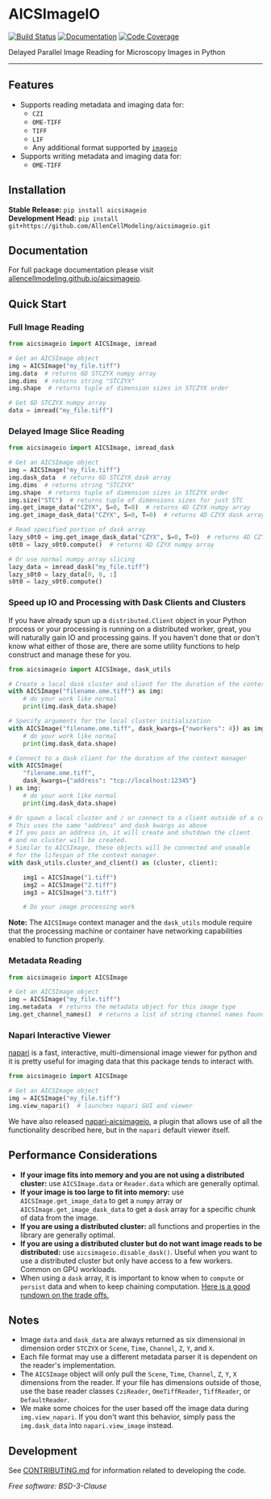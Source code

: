 # AICSImageIO

[![Build Status](https://github.com/AllenCellModeling/aicsimageio/workflows/Build%20Master/badge.svg)](https://github.com/AllenCellModeling/aicsimageio/actions)
[![Documentation](https://github.com/AllenCellModeling/aicsimageio/workflows/Documentation/badge.svg)](https://allencellmodeling.github.io/aicsimageio)
[![Code Coverage](https://codecov.io/gh/AllenCellModeling/aicsimageio/branch/master/graph/badge.svg)](https://codecov.io/gh/AllenCellModeling/aicsimageio)

Delayed Parallel Image Reading for Microscopy Images in Python

---

## Features
* Supports reading metadata and imaging data for:
    * `CZI`
    * `OME-TIFF`
    * `TIFF`
    * `LIF`
    * Any additional format supported by [`imageio`](https://github.com/imageio/imageio)
* Supports writing metadata and imaging data for:
    * `OME-TIFF`

## Installation
**Stable Release:** `pip install aicsimageio`<br>
**Development Head:** `pip install git+https://github.com/AllenCellModeling/aicsimageio.git`

## Documentation
For full package documentation please visit
[allencellmodeling.github.io/aicsimageio](https://allencellmodeling.github.io/aicsimageio/index.html).

## Quick Start

### Full Image Reading
```python
from aicsimageio import AICSImage, imread

# Get an AICSImage object
img = AICSImage("my_file.tiff")
img.data  # returns 6D STCZYX numpy array
img.dims  # returns string "STCZYX"
img.shape  # returns tuple of dimension sizes in STCZYX order

# Get 6D STCZYX numpy array
data = imread("my_file.tiff")
```

### Delayed Image Slice Reading
```python
from aicsimageio import AICSImage, imread_dask

# Get an AICSImage object
img = AICSImage("my_file.tiff")
img.dask_data  # returns 6D STCZYX dask array
img.dims  # returns string "STCZYX"
img.shape  # returns tuple of dimension sizes in STCZYX order
img.size("STC")  # returns tuple of dimensions sizes for just STC
img.get_image_data("CZYX", S=0, T=0)  # returns 4D CZYX numpy array
img.get_image_dask_data("CZYX", S=0, T=0)  # returns 4D CZYX dask array

# Read specified portion of dask array
lazy_s0t0 = img.get_image_dask_data("CZYX", S=0, T=0)  # returns 4D CZYX dask array
s0t0 = lazy_s0t0.compute()  # returns 4D CZYX numpy array

# Or use normal numpy array slicing
lazy_data = imread_dask("my_file.tiff")
lazy_s0t0 = lazy_data[0, 0, :]
s0t0 = lazy_s0t0.compute()
```


### Speed up IO and Processing with Dask Clients and Clusters
If you have already spun up a `distributed.Client` object in your Python process or
your processing is running on a distributed worker, great, you will naturally gain IO
and processing gains. If you haven't done that or don't know what either of those are,
there are some utility functions to help construct and manage these for you.

```python
from aicsimageio import AICSImage, dask_utils

# Create a local dask cluster and client for the duration of the context manager
with AICSImage("filename.ome.tiff") as img:
    # do your work like normal
    print(img.dask_data.shape)

# Specify arguments for the local cluster initialization
with AICSImage("filename.ome.tiff", dask_kwargs={"nworkers": 4}) as img:
    # do your work like normal
    print(img.dask_data.shape)

# Connect to a dask client for the duration of the context manager
with AICSImage(
    "filename.ome.tiff",
    dask_kwargs={"address": "tcp://localhost:12345"}
) as img:
    # do your work like normal
    print(img.dask_data.shape)

# Or spawn a local cluster and / or connect to a client outside of a context manager
# This uses the same "address" and dask kwargs as above
# If you pass an address in, it will create and shutdown the client
# and no cluster will be created.
# Similar to AICSImage, these objects will be connected and useable
# for the lifespan of the context manager.
with dask_utils.cluster_and_client() as (cluster, client):

    img1 = AICSImage("1.tiff")
    img2 = AICSImage("2.tiff")
    img3 = AICSImage("3.tiff")

    # Do your image processing work
```

**Note:** The `AICSImage` context manager and the `dask_utils` module require that the
processing machine or container have networking capabilities enabled to function
properly.


### Metadata Reading
```python
from aicsimageio import AICSImage

# Get an AICSImage object
img = AICSImage("my_file.tiff")
img.metadata  # returns the metadata object for this image type
img.get_channel_names()  # returns a list of string channel names found in the metadata
```

### Napari Interactive Viewer
[napari](https://github.com/Napari/napari) is a fast, interactive, multi-dimensional
image viewer for python and it is pretty useful for imaging data that this package
tends to interact with.
```python
from aicsimageio import AICSImage

# Get an AICSImage object
img = AICSImage("my_file.tiff")
img.view_napari()  # launches napari GUI and viewer
```

We have also released
[napari-aicsimageio](https://github.com/AllenCellModeling/napari-aicsimageio), a plugin
that allows use of all the functionality described here, but in the `napari` default
viewer itself.


## Performance Considerations
* **If your image fits into memory and you are not using a distributed cluster:** use
`AICSImage.data` or `Reader.data` which are generally optimal.
* **If your image is too large to fit into memory:** use `AICSImage.get_image_data` to
get a `numpy` array or `AICSImage.get_image_dask_data` to get a `dask` array for a
specific chunk of data from the image.
* **If you are using a distributed cluster:** all functions and properties in the
library are generally optimal.
* **If you are using a distributed cluster but do not want image reads to be
distributed:** use `aicsimageio.disable_dask()`. Useful when you want to use a
distributed cluster but only have access to a few workers. Common on GPU workloads.
* When using a `dask` array, it is important to know when to `compute` or
`persist` data and when to keep chaining computation.
[Here is a good rundown on the trade offs.](https://stackoverflow.com/questions/41806850/dask-difference-between-client-persist-and-client-compute#answer-41807160)


## Notes
* Image `data` and `dask_data` are always returned as six dimensional in dimension
order `STCZYX` or `Scene`, `Time`, `Channel`, `Z`, `Y`, and `X`.
* Each file format may use a different metadata parser it is dependent on the reader's
implementation.
* The `AICSImage` object will only pull the `Scene`, `Time`, `Channel`, `Z`, `Y`, `X`
dimensions from the reader.
If your file has dimensions outside of those, use the base reader classes `CziReader`,
`OmeTiffReader`, `TiffReader`, or `DefaultReader`.
* We make some choices for the user based off the image data during `img.view_napari`.
If you don't want this behavior, simply pass the `img.dask_data` into
`napari.view_image` instead.

## Development
See [CONTRIBUTING.md](CONTRIBUTING.md) for information related to developing the code.

_Free software: BSD-3-Clause_
